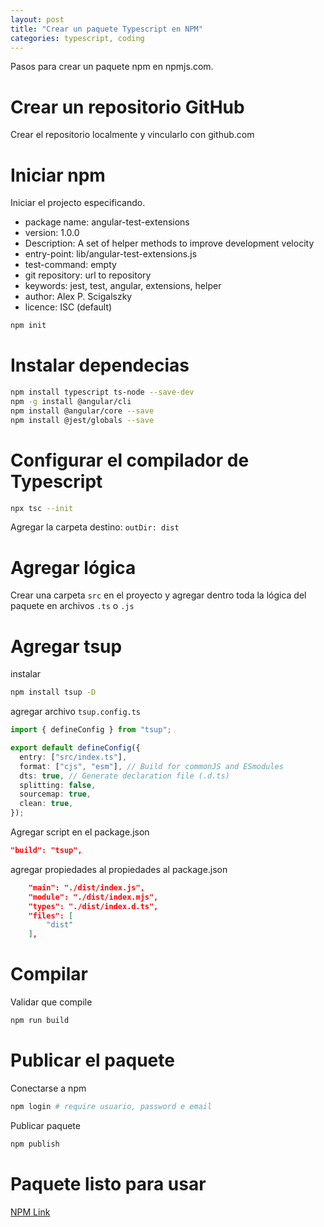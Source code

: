 ```yaml
---
layout: post
title: "Crear un paquete Typescript en NPM"
categories: typescript, coding
---
```


Pasos para crear un paquete npm en npmjs.com<!--more-->.

# Crear un repositorio GitHub

Crear el repositorio localmente y vincularlo con github.com

# Iniciar npm

Iniciar el projecto especificando.

- package name: angular-test-extensions
- version: 1.0.0
- Description: A set of helper methods to improve development velocity
- entry-point: lib/angular-test-extensions.js
- test-command: empty
- git repository: url to repository
- keywords: jest, test, angular, extensions, helper
- author: Alex P. Scigalszky
- licence: ISC (default)

```bash
npm init
```

# Instalar dependecias

```bash
npm install typescript ts-node --save-dev
npm -g install @angular/cli
npm install @angular/core --save
npm install @jest/globals --save
```

# Configurar el compilador de Typescript

```bash
npx tsc --init
```

Agregar la carpeta destino: `outDir: dist`

# Agregar lógica

Crear una carpeta `src` en el proyecto y agregar dentro toda la lógica del paquete en archivos `.ts` o `.js`

# Agregar tsup

instalar

```bash
npm install tsup -D
```

agregar archivo `tsup.config.ts`

```typescript
import { defineConfig } from "tsup";

export default defineConfig({
  entry: ["src/index.ts"],
  format: ["cjs", "esm"], // Build for commonJS and ESmodules
  dts: true, // Generate declaration file (.d.ts)
  splitting: false,
  sourcemap: true,
  clean: true,
});
```

Agregar script en el package.json

```json
"build": "tsup",
```

agregar propiedades al propiedades al package.json

```json
    "main": "./dist/index.js",
    "module": "./dist/index.mjs",
    "types": "./dist/index.d.ts",
    "files": [
        "dist"
    ],
```

# Compilar

Validar que compile

```bash
npm run build
```

# Publicar el paquete

Conectarse a npm

```bash
npm login # require usuario, password e email
```

Publicar paquete

```bash
npm publish
```

# Paquete listo para usar

[NPM Link](https://www.npmjs.com/package/angular-test-extensions)
